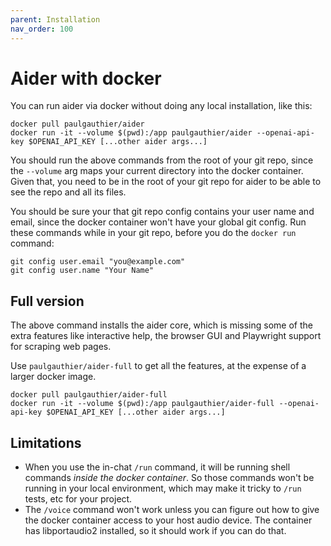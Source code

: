 ```yaml
---
parent: Installation
nav_order: 100
---
```


# Aider with docker

You can run aider via docker without doing any local installation, like this:

```
docker pull paulgauthier/aider
docker run -it --volume $(pwd):/app paulgauthier/aider --openai-api-key $OPENAI_API_KEY [...other aider args...]
```

You should run the above commands from the root of your git repo,
since the `--volume` arg maps your current directory into the
docker container.
Given that, you need to be in the root of your git repo for aider to be able to
see the repo and all its files.

You should be sure your that
git repo config contains your user name and email, since the
docker container won't have your global git config.
Run these commands while in your git repo, before
you do the `docker run` command:

```
git config user.email "you@example.com"
git config user.name "Your Name"
```

## Full version

The above command installs the aider core, which is missing some of the extra
features like interactive help, the browser GUI and Playwright support for
scraping web pages.

Use `paulgauthier/aider-full` to get all the features, at the expense of a larger
docker image.

```
docker pull paulgauthier/aider-full
docker run -it --volume $(pwd):/app paulgauthier/aider-full --openai-api-key $OPENAI_API_KEY [...other aider args...]
```

## Limitations

- When you use the in-chat `/run` command, it will be running shell commands *inside the docker container*. So those commands won't be running in your local environment, which may make it tricky to `/run` tests, etc for your project.
- The `/voice` command won't work unless you can figure out how to give the docker container access to your host audio device. The container has libportaudio2 installed, so it should work if you can do that.
